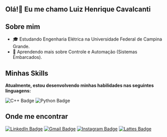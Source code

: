 ## Olá!👋 Eu me chamo Luiz Henrique Cavalcanti

  ## Sobre mim
  
  - 🎓 Estudando Engenharia Elétrica na Universidade Federal de Campina Grande.
  - 🌱 Aprendendo mais sobre Controle e Automação (Sistemas Embarcados).
  
  ## Minhas Skills
  
  **Atualmente, estou desenvolvendo minhas habilidades nas seguintes linguagens:**
  
  ![C++ Badge](https://img.shields.io/badge/C%2B%2B-00599C?style=for-the-badge&logo=c%2B%2B&logoColor=white)
  ![Python Badge](https://img.shields.io/badge/Python-3776AB?style=for-the-badge&logo=python&logoColor=white)
  
  ## Onde me encontrar
  [![LinkedIn Badge](https://img.shields.io/badge/LinkedIn-0077B5?style=for-the-badge&logo=linkedin&logoColor=white)](https://www.linkedin.com/in/henricvt)
  [![Gmail Badge](https://img.shields.io/badge/Gmail-D14836?style=for-the-badge&logo=gmail&logoColor=white)](mailto:luiz.henrique.silva@ee.ufcg.edu.br)
  [![Instagram Badge](https://img.shields.io/badge/Instagram-E4405F?style=for-the-badge&logo=instagram&logoColor=white)](https://www.instagram.com/henricvt)
  [![Lattes Badge](https://img.shields.io/badge/Lattes-005CA9?style=for-the-badge)](http://lattes.cnpq.br/5512796417960666)
  
